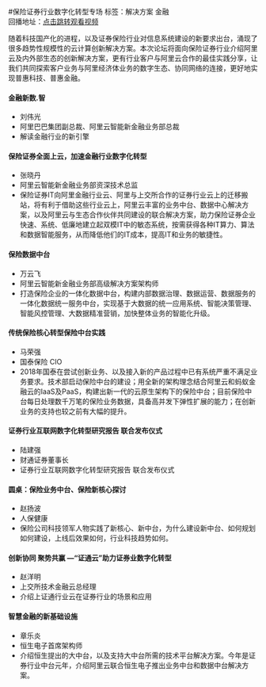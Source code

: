 #保险证券行业数字化转型专场标签：<kbd>解决方案</kbd> <kbd>金融</kbd><br>回播地址：[点击跳转观看视频](https://alhlsvodhls08.e.vhall.com/mp4record/SessiononDigitalTransformationoftheInsuranceandSecuritiesIndustries.mp4)随着科技国产化的进程，以及证券保险行业对信息系统建设的新要求出台，涌现了很多趋势性规模性的云计算创新解决方案。本次论坛将面向保险证券行业介绍阿里云及内外部生态的创新解决方案，更有行业客户与阿里云合作的最佳实践分享，让我们共同探索客户业务与阿里经济体业务的数字生态、协同网络的连接，更好地实现普惠科技、普惠金融。#### 金融新数.智* 刘伟光* 阿里巴巴集团副总裁、阿里云智能新金融业务部总裁* 解读金融行业的新引擎#### 保险证券全面上云，加速金融行业数字化转型* 张晓丹* 阿里云智能新金融业务部资深技术总监* 保险证券IT向阿里金融行业云、阿里与上交所合作的证券行业云上的迁移搬站，将有利于借助这些行业云上，阿里云丰富的业务中台、数据中心解决方案，以及阿里云与生态合作伙伴共同建设的联合解决方案，助力保险证券企业快速、系统、低廉地建立起双模IT中的敏态系统，按需获得各种IT算力、算法和数据智能服务，从而降低他们的IT成本，提高IT和业务的敏捷性。#### 保险数据中台* 万云飞* 阿里云智能新金融业务部高级解决方案架构师* 打造保险企业的一体化数据中台，构建内部数据治理、数据运营、数据服务的一体化数据统一服务中台，实现基于大数据的统一应用系统、智能决策管理、智能风控管理、大数据精准营销，加快整体业务的智能化升级。#### 传统保险核心转型保险中台实践* 马荣强* 国泰保险 CIO* 2018年国泰在尝试创新业务、以及接入新的产品过程中已有系统严重不满足业务要求。技术部启动保险中台的建设；用全新的架构理念结合阿里云和蚂蚁金融云的IaaS及PaaS，构建出新一代的云原生架构下的保险中台；目前保险中台每日处理数千万笔的保险业务数据，具备高并发下弹性扩展的能力；在创新业务的支持也较之前有大幅的提升。#### 证券行业互联网数字化转型研究报告 联合发布仪式* 陆建强* 财通证券董事长* 证券行业互联网数字化转型研究报告 联合发布仪式#### 圆桌：保险业务中台、保险新核心探讨* 赵扬波* 人保健康* 保险公司科技领军人物实践了新核心、新中台，为什么建设新中台、如何规划如何建设，上线后效果如何，行业科技趋势如何。#### 创新协同 聚势共赢 —“证通云”助力证券业数字化转型* 赵洋明* 上交所技术金融云总经理* 介绍上证通行业云在证券行业的场景和应用#### 智慧金融的新基础设施* 章乐炎* 恒生电子首席架构师* 介绍恒生提出的大中台，以及支持大中台所需的技术平台解决方案。今年是证券行业中台元年，介绍阿里云联合恒生电子推出业务中台和数据中台解决方案。